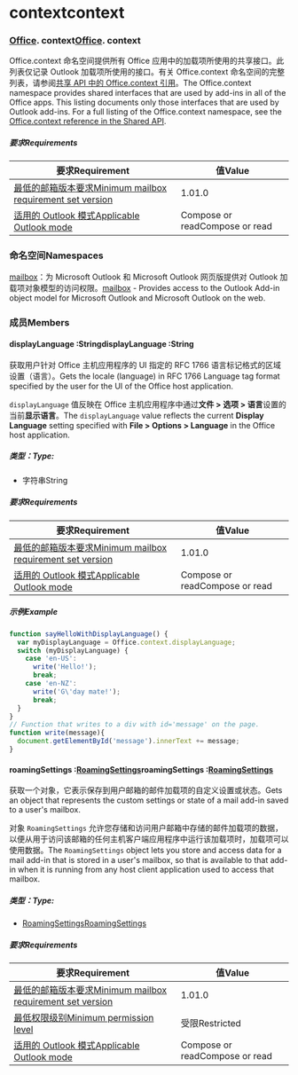 
# <a name="context"></a><span data-ttu-id="f7320-101">context</span><span class="sxs-lookup"><span data-stu-id="f7320-101">context</span></span>

### <span data-ttu-id="f7320-p101">[Office](Office.md). context</span><span class="sxs-lookup"><span data-stu-id="f7320-p101">[Office](Office.md). context</span></span>

<span data-ttu-id="f7320-p102">Office.context 命名空间提供所有 Office 应用中的加载项所使用的共享接口。此列表仅记录 Outlook 加载项所使用的接口。有关 Office.context 命名空间的完整列表，请参阅[共享 API 中的 Office.context 引用](/javascript/api/office/office.context)。</span><span class="sxs-lookup"><span data-stu-id="f7320-p102">The Office.context namespace provides shared interfaces that are used by add-ins in all of the Office apps. This listing documents only those interfaces that are used by Outlook add-ins. For a full listing of the Office.context namespace, see the [Office.context reference in the Shared API](/javascript/api/office/office.context).</span></span>


##### <a name="requirements"></a><span data-ttu-id="f7320-106">要求</span><span class="sxs-lookup"><span data-stu-id="f7320-106">Requirements</span></span>

|<span data-ttu-id="f7320-107">要求</span><span class="sxs-lookup"><span data-stu-id="f7320-107">Requirement</span></span>| <span data-ttu-id="f7320-108">值</span><span class="sxs-lookup"><span data-stu-id="f7320-108">Value</span></span>|
|---|---|
|[<span data-ttu-id="f7320-109">最低的邮箱版本要求</span><span class="sxs-lookup"><span data-stu-id="f7320-109">Minimum mailbox requirement set version</span></span>](/javascript/office/requirement-sets/outlook-api-requirement-sets)| <span data-ttu-id="f7320-110">1.0</span><span class="sxs-lookup"><span data-stu-id="f7320-110">1.0</span></span>|
|[<span data-ttu-id="f7320-111">适用的 Outlook 模式</span><span class="sxs-lookup"><span data-stu-id="f7320-111">Applicable Outlook mode</span></span>](https://docs.microsoft.com/outlook/add-ins/#extension-points)| <span data-ttu-id="f7320-112">Compose or read</span><span class="sxs-lookup"><span data-stu-id="f7320-112">Compose or read</span></span>|

### <a name="namespaces"></a><span data-ttu-id="f7320-113">命名空间</span><span class="sxs-lookup"><span data-stu-id="f7320-113">Namespaces</span></span>

<span data-ttu-id="f7320-114">[mailbox](office.context.mailbox.md)：为 Microsoft Outlook 和 Microsoft Outlook 网页版提供对 Outlook 加载项对象模型的访问权限。</span><span class="sxs-lookup"><span data-stu-id="f7320-114">[mailbox](office.context.mailbox.md) - Provides access to the Outlook Add-in object model for Microsoft Outlook and Microsoft Outlook on the web.</span></span>

### <a name="members"></a><span data-ttu-id="f7320-115">成员</span><span class="sxs-lookup"><span data-stu-id="f7320-115">Members</span></span>

####  <a name="displaylanguage-string"></a><span data-ttu-id="f7320-116">displayLanguage :String</span><span class="sxs-lookup"><span data-stu-id="f7320-116">displayLanguage :String</span></span>

<span data-ttu-id="f7320-117">获取用户针对 Office 主机应用程序的 UI 指定的 RFC 1766 语言标记格式的区域设置（语言）。</span><span class="sxs-lookup"><span data-stu-id="f7320-117">Gets the locale (language) in RFC 1766 Language tag format specified by the user for the UI of the Office host application.</span></span>

<span data-ttu-id="f7320-118">`displayLanguage` 值反映在 Office 主机应用程序中通过**文件 > 选项 > 语言**设置的当前**显示语言**。</span><span class="sxs-lookup"><span data-stu-id="f7320-118">The `displayLanguage` value reflects the current **Display Language** setting specified with **File > Options > Language** in the Office host application.</span></span>

##### <a name="type"></a><span data-ttu-id="f7320-119">类型：</span><span class="sxs-lookup"><span data-stu-id="f7320-119">Type:</span></span>

*   <span data-ttu-id="f7320-120">字符串</span><span class="sxs-lookup"><span data-stu-id="f7320-120">String</span></span>

##### <a name="requirements"></a><span data-ttu-id="f7320-121">要求</span><span class="sxs-lookup"><span data-stu-id="f7320-121">Requirements</span></span>

|<span data-ttu-id="f7320-122">要求</span><span class="sxs-lookup"><span data-stu-id="f7320-122">Requirement</span></span>| <span data-ttu-id="f7320-123">值</span><span class="sxs-lookup"><span data-stu-id="f7320-123">Value</span></span>|
|---|---|
|[<span data-ttu-id="f7320-124">最低的邮箱版本要求</span><span class="sxs-lookup"><span data-stu-id="f7320-124">Minimum mailbox requirement set version</span></span>](/javascript/office/requirement-sets/outlook-api-requirement-sets)| <span data-ttu-id="f7320-125">1.0</span><span class="sxs-lookup"><span data-stu-id="f7320-125">1.0</span></span>|
|[<span data-ttu-id="f7320-126">适用的 Outlook 模式</span><span class="sxs-lookup"><span data-stu-id="f7320-126">Applicable Outlook mode</span></span>](https://docs.microsoft.com/outlook/add-ins/#extension-points)| <span data-ttu-id="f7320-127">Compose or read</span><span class="sxs-lookup"><span data-stu-id="f7320-127">Compose or read</span></span>|

##### <a name="example"></a><span data-ttu-id="f7320-128">示例</span><span class="sxs-lookup"><span data-stu-id="f7320-128">Example</span></span>

```js
function sayHelloWithDisplayLanguage() {
  var myDisplayLanguage = Office.context.displayLanguage;
  switch (myDisplayLanguage) {
    case 'en-US':
      write('Hello!');
      break;
    case 'en-NZ':
      write('G\'day mate!');
      break;
  }
}
// Function that writes to a div with id='message' on the page.
function write(message){
  document.getElementById('message').innerText += message;
}
```

####  <a name="roamingsettings-roamingsettingsjavascriptapioutlook12officeroamingsettings"></a><span data-ttu-id="f7320-129">roamingSettings :[RoamingSettings](/javascript/api/outlook_1_2/office.RoamingSettings)</span><span class="sxs-lookup"><span data-stu-id="f7320-129">roamingSettings :[RoamingSettings](/javascript/api/outlook_1_2/office.RoamingSettings)</span></span>

<span data-ttu-id="f7320-130">获取一个对象，它表示保存到用户邮箱的邮件加载项的自定义设置或状态。</span><span class="sxs-lookup"><span data-stu-id="f7320-130">Gets an object that represents the custom settings or state of a mail add-in saved to a user's mailbox.</span></span>

<span data-ttu-id="f7320-131">对象 `RoamingSettings` 允许您存储和访问用户邮箱中存储的邮件加载项的数据，以便从用于访问该邮箱的任何主机客户端应用程序中运行该加载项时，加载项可以使用数据。</span><span class="sxs-lookup"><span data-stu-id="f7320-131">The `RoamingSettings` object lets you store and access data for a mail add-in that is stored in a user's mailbox, so that is available to that add-in when it is running from any host client application used to access that mailbox.</span></span>

##### <a name="type"></a><span data-ttu-id="f7320-132">类型：</span><span class="sxs-lookup"><span data-stu-id="f7320-132">Type:</span></span>

*   [<span data-ttu-id="f7320-133">RoamingSettings</span><span class="sxs-lookup"><span data-stu-id="f7320-133">RoamingSettings</span></span>](/javascript/api/outlook_1_2/office.RoamingSettings)

##### <a name="requirements"></a><span data-ttu-id="f7320-134">要求</span><span class="sxs-lookup"><span data-stu-id="f7320-134">Requirements</span></span>

|<span data-ttu-id="f7320-135">要求</span><span class="sxs-lookup"><span data-stu-id="f7320-135">Requirement</span></span>| <span data-ttu-id="f7320-136">值</span><span class="sxs-lookup"><span data-stu-id="f7320-136">Value</span></span>|
|---|---|
|[<span data-ttu-id="f7320-137">最低的邮箱版本要求</span><span class="sxs-lookup"><span data-stu-id="f7320-137">Minimum mailbox requirement set version</span></span>](/javascript/office/requirement-sets/outlook-api-requirement-sets)| <span data-ttu-id="f7320-138">1.0</span><span class="sxs-lookup"><span data-stu-id="f7320-138">1.0</span></span>|
|[<span data-ttu-id="f7320-139">最低权限级别</span><span class="sxs-lookup"><span data-stu-id="f7320-139">Minimum permission level</span></span>](https://docs.microsoft.com/outlook/add-ins/understanding-outlook-add-in-permissions)| <span data-ttu-id="f7320-140">受限</span><span class="sxs-lookup"><span data-stu-id="f7320-140">Restricted</span></span>|
|[<span data-ttu-id="f7320-141">适用的 Outlook 模式</span><span class="sxs-lookup"><span data-stu-id="f7320-141">Applicable Outlook mode</span></span>](https://docs.microsoft.com/outlook/add-ins/#extension-points)| <span data-ttu-id="f7320-142">Compose or read</span><span class="sxs-lookup"><span data-stu-id="f7320-142">Compose or read</span></span>|